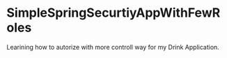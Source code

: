 # SimpleSpringSecurtiyAppWithFewRoles

Learining how to autorize with more controll way for my Drink Application. 
